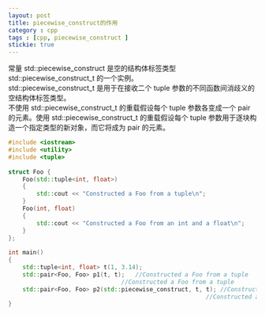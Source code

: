 ```yaml
---
layout: post
title: piecewise_construct的作用
category : cpp
tags : [cpp, piecewise_construct ]
stickie: true
---
```



常量 std::piecewise_construct 是空的结构体标签类型 std::piecewise_construct_t 的一个实例。  
std::piecewise_construct_t 是用于在接收二个 tuple 参数的不同函数间消歧义的空结构体标签类型。  
不使用 std::piecewise_construct_t 的重载假设每个 tuple 参数各变成一个 pair 的元素。使用 std::piecewise_construct_t 的重载假设每个 tuple 参数用于逐块构造一个指定类型的新对象，而它将成为 pair 的元素。  

```c++
#include <iostream>
#include <utility>
#include <tuple>
 
struct Foo {
    Foo(std::tuple<int, float>) 
    {
        std::cout << "Constructed a Foo from a tuple\n";
    }
    Foo(int, float) 
    {
        std::cout << "Constructed a Foo from an int and a float\n";
    }
};
 
int main()
{
    std::tuple<int, float> t(1, 3.14);
    std::pair<Foo, Foo> p1(t, t);	//Constructed a Foo from a tuple
								//Constructed a Foo from a tuple
    std::pair<Foo, Foo> p2(std::piecewise_construct, t, t);	//Constructed a Foo from an int and a float
    													//Constructed a Foo from an int and a float
}
```